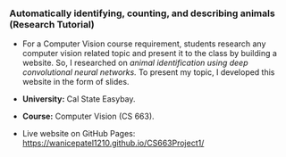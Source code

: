 ### Automatically identifying, counting, and describing animals (Research Tutorial)

* For a Computer Vision course requirement, students research any computer vision related topic and present it to the class by building a website. So, I researched on *animal identification using deep convolutional neural networks.* To present my topic, I developed this website in the form of slides.

* **University:** Cal State Easybay.
* **Course:** Computer Vision (CS 663).

* Live website on GitHub Pages: https://wanicepatel1210.github.io/CS663Project1/

